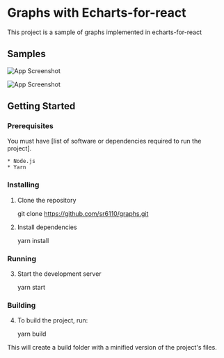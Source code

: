 
# Graphs with Echarts-for-react

This project is a sample of graphs implemented in echarts-for-react



## Samples

![App Screenshot](https://i.postimg.cc/7hT3Gw1d/Screenshot-from-2023-04-15-19-18-56.png)

![App Screenshot](https://i.postimg.cc/4xR5c7S5/Screenshot-from-2023-04-15-19-19-21.png)

## Getting Started
### Prerequisites
You must have [list of software or dependencies required to run the project].

    * Node.js
    * Yarn

### Installing
1.  Clone the repository

    git clone https://github.com/sr6110/graphs.git

2.  Install dependencies

    yarn install

### Running
3.  Start the development server

    yarn start

### Building



4.  To build the project, run:

    yarn build
    
This will create a build folder with a minified version of the project's files.
